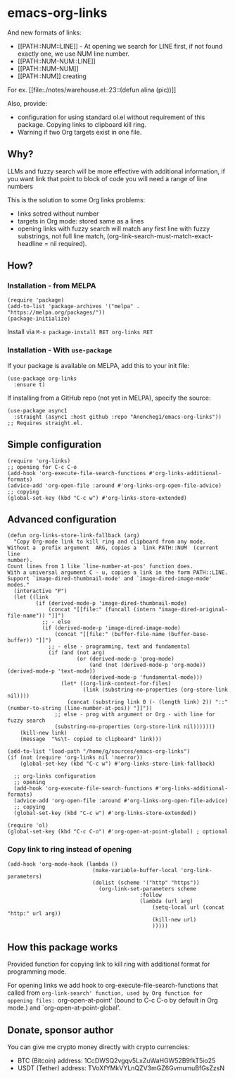 # emacs-org-links
And new formats of links:
- [[PATH::NUM::LINE]] - At opening we search for LINE first, if not found exactly one, we use NUM line number.
- [[PATH::NUM-NUM::LINE]]
- [[PATH::NUM-NUM]]
- [[PATH::NUM]] creating

For ex. [[file:./notes/warehouse.el::23::(defun alina (pic))]]

Also, provide:
- configuration for using standard ol.el without requirement of this package. Copying links to clipboard kill ring.
- Warning if two Org targets exist in one file.

## Why?

LLMs and fuzzy search will be more effective with additional information, if you want link that point to block of code you will need a range of line numbers

This is the solution to some Org links problems:
- links sotred without number
- targets in Org mode: stored same as a lines
- opening links with fuzzy search will match any first line with fuzzy substrings, not full line match, (org-link-search-must-match-exact-headline = nil required).

## How?
### Installation - from MELPA
```elisp
(require 'package)
(add-to-list 'package-archives '("melpa" . "https://melpa.org/packages/"))
(package-initialize)
```
Install via `M-x package-install RET org-links RET`

### Installation - With `use-package`
If your package is available on MELPA, add this to your init file:

```elisp
(use-package org-links
  :ensure t)
```

If installing from a GitHub repo (not yet in MELPA), specify the source:
```elisp
(use-package async1
  :straight (async1 :host github :repo "Anoncheg1/emacs-org-links"))
;; Requires straight.el.
```


## Simple configuration

```elisp
(require 'org-links)
;; opening for C-c C-o
(add-hook 'org-execute-file-search-functions #'org-links-additional-formats)
(advice-add 'org-open-file :around #'org-links-org-open-file-advice)
;; copying
(global-set-key (kbd "C-c w") #'org-links-store-extended)
```

## Advanced configuration

```elisp
(defun org-links-store-link-fallback (arg)
  "Copy Org-mode link to kill ring and clipboard from any mode.
Without a  prefix argument  ARG, copies a  link PATH::NUM  (current line
number).
Count lines from 1 like `line-number-at-pos' function does.
With a universal argument C - u, copies a link in the form PATH::LINE.
Support `image-dired-thumbnail-mode' and `image-dired-image-mode' modes."
  (interactive "P")
  (let ((link
         (if (derived-mode-p 'image-dired-thumbnail-mode)
             (concat "[[file:" (funcall (intern "image-dired-original-file-name")) "]]")
           ;; - else
           (if (derived-mode-p 'image-dired-image-mode)
               (concat "[[file:" (buffer-file-name (buffer-base-buffer)) "]]")
             ;; - else - programming, text and fundamental
             (if (and (not arg)
                      (or (derived-mode-p 'prog-mode)
                          (and (not (derived-mode-p 'org-mode)) (derived-mode-p 'text-mode))
                          (derived-mode-p 'fundamental-mode)))
                 (let* ((org-link-context-for-files)
                        (link (substring-no-properties (org-store-link nil))))
                   (concat (substring link 0 (- (length link) 2)) "::" (number-to-string (line-number-at-pos)) "]]"))
               ;; else - prog with argument or Org - with line for fuzzy search
               (substring-no-properties (org-store-link nil)))))))
    (kill-new link)
    (message  "%s\t- copied to clipboard" link)))

(add-to-list 'load-path "/home/g/sources/emacs-org-links")
(if (not (require 'org-links nil 'noerror))
    (global-set-key (kbd "C-c w") #'org-links-store-link-fallback)

  ;; org-links configuration
  ;; opening
  (add-hook 'org-execute-file-search-functions #'org-links-additional-formats)
  (advice-add 'org-open-file :around #'org-links-org-open-file-advice)
  ;; copying
  (global-set-key (kbd "C-c w") #'org-links-store-extended))

(require 'ol)
(global-set-key (kbd "C-c C-o") #'org-open-at-point-global) ; optional

```

### Copy link to ring instead of opening
```elisp
(add-hook 'org-mode-hook (lambda ()
                           (make-variable-buffer-local 'org-link-parameters)
                           (dolist (scheme '("http" "https"))
                             (org-link-set-parameters scheme
                                          :follow
                                          (lambda (url arg)
                                              (setq-local url (concat "http:" url arg))
                                              (kill-new url)
                                              )))))
```

## How this package works

Provided function for copying link to kill ring with additional format for programming mode.

For opening links we add hook to org-execute-file-search-functions that called from `org-link-search' function, used by Org function for oppening files: `org-open-at-point' (bound to C-c C-o by default in Org mode.) and `org-open-at-point-global'.

## Donate, sponsor author
You can give me crypto money directly with crypto currencies:
- BTC (Bitcoin) address: 1CcDWSQ2vgqv5LxZuWaHGW52B9fkT5io25
- USDT (Tether) address: TVoXfYMkVYLnQZV3mGZ6GvmumuBfGsZzsN
